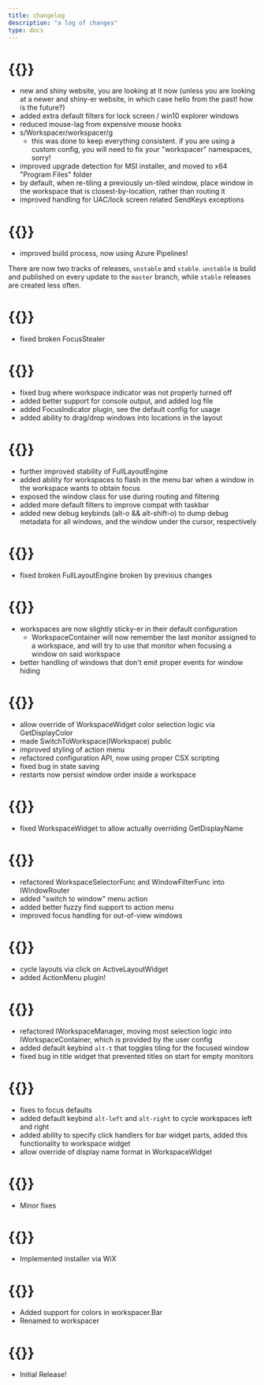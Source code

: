 ```yaml
---
title: changelog
description: "a log of changes"
type: docs
---
```


# {{<stable-installer-link version="0.9.3">}}

- new and shiny website, you are looking at it now (unless you are looking at a newer and shiny-er website, in which case hello from the past! how is the future?) 
- added extra default filters for lock screen / win10 explorer windows
- reduced mouse-lag from expensive mouse hooks
- s/Workspacer/workspacer/g
  - this was done to keep everything consistent. if you are using a custom config, you will need to fix your "workspacer" namespaces, sorry!
- improved upgrade detection for MSI installer, and moved to x64 "Program Files" folder
- by default, when re-tiling a previously un-tiled window, place window in the workspace that is closest-by-location, rather than routing it
- improved handling for UAC/lock screen related SendKeys exceptions

# {{<stable-installer-link version="0.9.2">}}

- improved build process, now using Azure Pipelines!

There are now two tracks of releases, `unstable` and `stable`. `unstable` is build and published on every update to the `master` branch, while `stable` releases are created less often.

# {{<stable-installer-link version="0.9.1">}}

- fixed broken FocusStealer

# {{<stable-installer-link version="0.9.0">}}

- fixed bug where workspace indicator was not properly turned off
- added better support for console output, and added log file
- added FocusIndicator plugin, see the default config for usage
- added ability to drag/drop windows into locations in the layout

# {{<stable-installer-link version="0.8.3">}}

- further improved stability of FullLayoutEngine
- added ability for workspaces to flash in the menu bar when a window in the workspace wants to obtain focus
- exposed the window class for use during routing and filtering
- added more default filters to improve compat with taskbar
- added new debug keybinds (alt-o && alt-shift-o) to dump debug metadata for all windows, and the window under the cursor, respectively

# {{<stable-installer-link version="0.8.2">}}

- fixed broken FullLayoutEngine broken by previous changes

# {{<stable-installer-link version="0.8.1">}}

- workspaces are now slightly sticky-er in their default configuration
  - WorkspaceContainer will now remember the last monitor assigned to a workspace, and will try to use that monitor when focusing a window on said workspace
- better handling of windows that don't emit proper events for window hiding

# {{<stable-installer-link version="0.8.0">}}

- allow override of WorkspaceWidget color selection logic via GetDisplayColor
- made SwitchToWorkspace(IWorkspace) public
- improved styling of action menu
- refactored configuration API, now using proper CSX scripting
- fixed bug in state saving
- restarts now persist window order inside a workspace

# {{<stable-installer-link version="0.7.2">}}

- fixed WorkspaceWidget to allow actually overriding GetDisplayName

# {{<stable-installer-link version="0.7.1">}}

- refactored WorkspaceSelectorFunc and WindowFilterFunc into IWindowRouter
- added "switch to window" menu action
- added better fuzzy find support to action menu
- improved focus handling for out-of-view windows

# {{<stable-installer-link version="0.7">}}

- cycle layouts via click on ActiveLayoutWidget 
- added ActionMenu plugin!

# {{<stable-installer-link version="0.6">}}

- refactored IWorkspaceManager, moving most selection logic into IWorkspaceContainer, which is provided by the user config
- added default keybind `alt-t` that toggles tiling for the focused window
- fixed bug in title widget that prevented titles on start for empty monitors

# {{<stable-installer-link version="0.5">}}

- fixes to focus defaults
- added default keybind `alt-left` and `alt-right` to cycle workspaces left and right
- added ability to specify click handlers for bar widget parts, added this functionality to workspace widget
- allow override of display name format in WorkspaceWidget

# {{<stable-installer-link version="0.4">}}

- Minor fixes

# {{<stable-installer-link version="0.3">}}

- Implemented installer via WiX

# {{<stable-installer-link version="0.2">}}

- Added support for colors in workspacer.Bar
- Renamed to workspacer


# {{<stable-installer-link version="0.1">}}

- Initial Release!